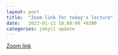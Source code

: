 ```yaml
---
layout: post
title:  "Zoom link for today's lecture"
date:   2023-01-11 10:00:00 +0200
categories: jekyll update
---
```


[Zoom link](https://us04web.zoom.us/j/79282451352?pwd=0dm2boVTBDyuFhgwCNZBt5kXqF4KrF.1)